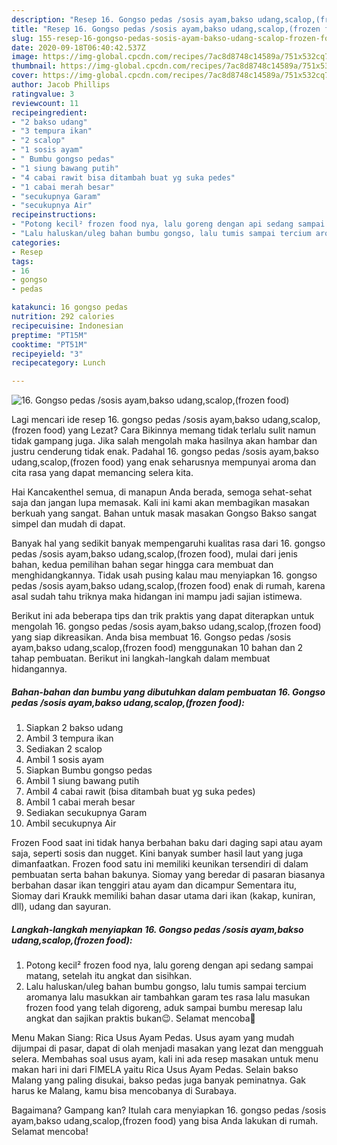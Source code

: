 ```yaml
---
description: "Resep 16. Gongso pedas /sosis ayam,bakso udang,scalop,(frozen food) | Resep Bumbu 16. Gongso pedas /sosis ayam,bakso udang,scalop,(frozen food) Yang Bikin Ngiler"
title: "Resep 16. Gongso pedas /sosis ayam,bakso udang,scalop,(frozen food) | Resep Bumbu 16. Gongso pedas /sosis ayam,bakso udang,scalop,(frozen food) Yang Bikin Ngiler"
slug: 155-resep-16-gongso-pedas-sosis-ayam-bakso-udang-scalop-frozen-food-resep-bumbu-16-gongso-pedas-sosis-ayam-bakso-udang-scalop-frozen-food-yang-bikin-ngiler
date: 2020-09-18T06:40:42.537Z
image: https://img-global.cpcdn.com/recipes/7ac8d8748c14589a/751x532cq70/16-gongso-pedas-sosis-ayambakso-udangscalopfrozen-food-foto-resep-utama.jpg
thumbnail: https://img-global.cpcdn.com/recipes/7ac8d8748c14589a/751x532cq70/16-gongso-pedas-sosis-ayambakso-udangscalopfrozen-food-foto-resep-utama.jpg
cover: https://img-global.cpcdn.com/recipes/7ac8d8748c14589a/751x532cq70/16-gongso-pedas-sosis-ayambakso-udangscalopfrozen-food-foto-resep-utama.jpg
author: Jacob Phillips
ratingvalue: 3
reviewcount: 11
recipeingredient:
- "2 bakso udang"
- "3 tempura ikan"
- "2 scalop"
- "1 sosis ayam"
- " Bumbu gongso pedas"
- "1 siung bawang putih"
- "4 cabai rawit bisa ditambah buat yg suka pedes"
- "1 cabai merah besar"
- "secukupnya Garam"
- "secukupnya Air"
recipeinstructions:
- "Potong kecil² frozen food nya, lalu goreng dengan api sedang sampai matang, setelah itu angkat dan sisihkan."
- "Lalu haluskan/uleg bahan bumbu gongso, lalu tumis sampai tercium aromanya lalu masukkan air tambahkan garam tes rasa lalu masukan frozen food yang telah digoreng, aduk sampai bumbu meresap lalu angkat dan sajikan praktis bukan😉. Selamat mencoba🤗"
categories:
- Resep
tags:
- 16
- gongso
- pedas

katakunci: 16 gongso pedas 
nutrition: 292 calories
recipecuisine: Indonesian
preptime: "PT15M"
cooktime: "PT51M"
recipeyield: "3"
recipecategory: Lunch

---
```



![16. Gongso pedas /sosis ayam,bakso udang,scalop,(frozen food)](https://img-global.cpcdn.com/recipes/7ac8d8748c14589a/751x532cq70/16-gongso-pedas-sosis-ayambakso-udangscalopfrozen-food-foto-resep-utama.jpg)

Lagi mencari ide resep 16. gongso pedas /sosis ayam,bakso udang,scalop,(frozen food) yang Lezat? Cara Bikinnya memang tidak terlalu sulit namun tidak gampang juga. Jika salah mengolah maka hasilnya akan hambar dan justru cenderung tidak enak. Padahal 16. gongso pedas /sosis ayam,bakso udang,scalop,(frozen food) yang enak seharusnya mempunyai aroma dan cita rasa yang dapat memancing selera kita.

Hai Kancakenthel semua, di manapun Anda berada, semoga sehat-sehat saja dan jangan lupa memasak. Kali ini kami akan membagikan masakan berkuah yang sangat. Bahan untuk masak masakan Gongso Bakso sangat simpel dan mudah di dapat.

Banyak hal yang sedikit banyak mempengaruhi kualitas rasa dari 16. gongso pedas /sosis ayam,bakso udang,scalop,(frozen food), mulai dari jenis bahan, kedua pemilihan bahan segar hingga cara membuat dan menghidangkannya. Tidak usah pusing kalau mau menyiapkan 16. gongso pedas /sosis ayam,bakso udang,scalop,(frozen food) enak di rumah, karena asal sudah tahu triknya maka hidangan ini mampu jadi sajian istimewa.


Berikut ini ada beberapa tips dan trik praktis yang dapat diterapkan untuk mengolah 16. gongso pedas /sosis ayam,bakso udang,scalop,(frozen food) yang siap dikreasikan. Anda bisa membuat 16. Gongso pedas /sosis ayam,bakso udang,scalop,(frozen food) menggunakan 10 bahan dan 2 tahap pembuatan. Berikut ini langkah-langkah dalam membuat hidangannya.

<!--inarticleads1-->

##### Bahan-bahan dan bumbu yang dibutuhkan dalam pembuatan 16. Gongso pedas /sosis ayam,bakso udang,scalop,(frozen food):

1. Siapkan 2 bakso udang
1. Ambil 3 tempura ikan
1. Sediakan 2 scalop
1. Ambil 1 sosis ayam
1. Siapkan  Bumbu gongso pedas
1. Ambil 1 siung bawang putih
1. Ambil 4 cabai rawit (bisa ditambah buat yg suka pedes)
1. Ambil 1 cabai merah besar
1. Sediakan secukupnya Garam
1. Ambil secukupnya Air


Frozen Food saat ini tidak hanya berbahan baku dari daging sapi atau ayam saja, seperti sosis dan nugget. Kini banyak sumber hasil laut yang juga dimanfaatkan. Frozen food satu ini memiliki keunikan tersendiri di dalam pembuatan serta bahan bakunya. Siomay yang beredar di pasaran biasanya berbahan dasar ikan tenggiri atau ayam dan dicampur Sementara itu, Siomay dari Kraukk memiliki bahan dasar utama dari ikan (kakap, kuniran, dll), udang dan sayuran. 

<!--inarticleads2-->

##### Langkah-langkah menyiapkan 16. Gongso pedas /sosis ayam,bakso udang,scalop,(frozen food):

1. Potong kecil² frozen food nya, lalu goreng dengan api sedang sampai matang, setelah itu angkat dan sisihkan.
1. Lalu haluskan/uleg bahan bumbu gongso, lalu tumis sampai tercium aromanya lalu masukkan air tambahkan garam tes rasa lalu masukan frozen food yang telah digoreng, aduk sampai bumbu meresap lalu angkat dan sajikan praktis bukan😉. Selamat mencoba🤗


Menu Makan Siang: Rica Usus Ayam Pedas. Usus ayam yang mudah dijumpai di pasar, dapat di olah menjadi masakan yang lezat dan mengguah selera. Membahas soal usus ayam, kali ini ada resep masakan untuk menu makan hari ini dari FIMELA yaitu Rica Usus Ayam Pedas. Selain bakso Malang yang paling disukai, bakso pedas juga banyak peminatnya. Gak harus ke Malang, kamu bisa mencobanya di Surabaya. 

Bagaimana? Gampang kan? Itulah cara menyiapkan 16. gongso pedas /sosis ayam,bakso udang,scalop,(frozen food) yang bisa Anda lakukan di rumah. Selamat mencoba!
